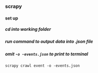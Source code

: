 ### scrapy

#### set up

##### cd into working folder
##### run command to output data into .json file
##### omit ```-o -events.json``` to print to terminal
```
scrapy crawl event -o -events.json
```